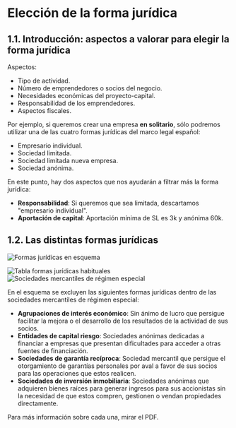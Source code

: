 # Elección de la forma jurídica

## 1.1. Introducción: aspectos a valorar para elegir la forma jurídica

Aspectos:
- Tipo de actividad.
- Número de emprendedores o socios del negocio.
- Necesidades económicas del proyecto-capital.
- Responsabilidad de los emprendedores.
- Aspectos fiscales.

Por ejemplo, si queremos crear una empresa **en solitario**, sólo podremos utilizar una de las cuatro formas jurídicas del marco legal español: 
- Empresario individual.
- Sociedad limitada.
- Sociedad limitada nueva empresa.
- Sociedad anónima.

En este punto, hay dos aspectos que nos ayudarán a filtrar más la forma jurídica:
- **Responsabilidad**: Si queremos que sea limitada, descartamos "empresario individual".
- **Aportación de capital**: Aportación mínima de SL es 3k y anónima 60k.

## 1.2. Las distintas formas jurídicas

![Formas jurídicas en esquema](https://i.gyazo.com/114e04dc4ef9f98a7bccd07b4dc91f78.png)

![Tabla formas jurídicas habituales](https://gyazo.com/061ca6060f086fa2cd65763d446f3ca1.png)
![Sociedades mercantiles de régimen especial](https://gyazo.com/5ced761eeacef8c31838384954c1c81a.png)

En el esquema se excluyen las siguientes formas jurídicas dentro de las sociedades mercantiles de régimen especial:

- **Agrupaciones de interés económico**: Sin ánimo de lucro que persigue facilitar la mejora o el desarrollo de los resultados de la actividad de sus socios.
- **Entidades de capital riesgo**: Sociedades anónimas dedicadas a financiar a empresas que presentan dificultades para acceder a otras fuentes de financiación.
- **Sociedades de garantía recíproca**: Sociedad mercantil que persigue el otorgamiento de garantías personales por aval a favor de sus socios para las operaciones que estos realicen.
- **Sociedades de inversión inmobiliaria**: Sociedades anónimas que adquieren bienes raíces para generar ingresos para sus accionistas sin la necesidad de que estos compren, gestionen o vendan propiedades directamente.

Para más información sobre cada una, mirar el PDF.
